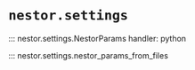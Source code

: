 # `nestor.settings`

::: nestor.settings.NestorParams
    handler: python

::: nestor.settings.nestor_params_from_files
